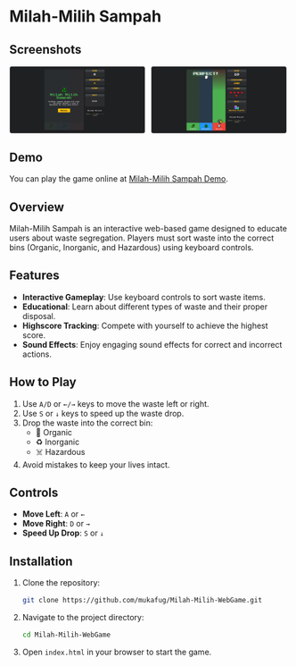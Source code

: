 # Milah-Milih Sampah

## Screenshots

<div style="display: flex; gap: 10px;">
  <img src="Screenshot_1.jpg" alt="Screenshot 1" style="width: 48%; border: 1px solid #ccc; border-radius: 4px;">
  <img src="Screenshot_2.jpg" alt="Screenshot 2" style="width: 48%; border: 1px solid #ccc; border-radius: 4px;">
</div>

## Demo
You can play the game online at [Milah-Milih Sampah Demo](https://milahmilih.pages.dev/).

## Overview
Milah-Milih Sampah is an interactive web-based game designed to educate users about waste segregation. Players must sort waste into the correct bins (Organic, Inorganic, and Hazardous) using keyboard controls.

## Features
- **Interactive Gameplay**: Use keyboard controls to sort waste items.
- **Educational**: Learn about different types of waste and their proper disposal.
- **Highscore Tracking**: Compete with yourself to achieve the highest score.
- **Sound Effects**: Enjoy engaging sound effects for correct and incorrect actions.

## How to Play
1. Use `A/D` or `←/→` keys to move the waste left or right.
2. Use `S` or `↓` keys to speed up the waste drop.
3. Drop the waste into the correct bin:
   - 🌿 Organic
   - ♻️ Inorganic
   - ☠️ Hazardous
4. Avoid mistakes to keep your lives intact.

## Controls
- **Move Left**: `A` or `←`
- **Move Right**: `D` or `→`
- **Speed Up Drop**: `S` or `↓`

## Installation
1. Clone the repository:
   ```bash
   git clone https://github.com/mukafug/Milah-Milih-WebGame.git
   ```
2. Navigate to the project directory:
   ```bash
   cd Milah-Milih-WebGame
   ```
3. Open `index.html` in your browser to start the game.
